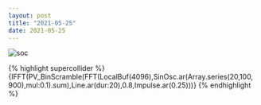 ```yaml
---
layout: post
title: "2021-05-25"
date: 2021-05-25
---
```

![soc](assets/images/210525_01.scd.wav_spectrogram.png)

{% highlight supercollider %}
{IFFT(PV_BinScramble(FFT(LocalBuf(4096),SinOsc.ar(Array.series(20,100, 900),mul:0.1).sum),Line.ar(dur:20),0.8,Impulse.ar(0.25)))}
{% endhighlight %}
